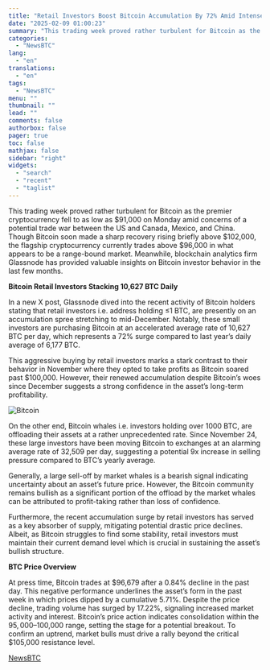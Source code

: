 ```yaml
---
title: "Retail Investors Boost Bitcoin Accumulation By 72% Amid Intense Whale Selling – Details"
date: "2025-02-09 01:00:23"
summary: "This trading week proved rather turbulent for Bitcoin as the premier cryptocurrency fell to as low as $91,000 on Monday amid concerns of a potential trade war between the US and Canada, Mexico, and China. Though Bitcoin soon made a sharp recovery rising briefly above $102,000, the flagship cryptocurrency currently..."
categories:
  - "NewsBTC"
lang:
  - "en"
translations:
  - "en"
tags:
  - "NewsBTC"
menu: ""
thumbnail: ""
lead: ""
comments: false
authorbox: false
pager: true
toc: false
mathjax: false
sidebar: "right"
widgets:
  - "search"
  - "recent"
  - "taglist"
---
```


This trading week proved rather turbulent for Bitcoin as the premier cryptocurrency fell to as low as $91,000 on Monday amid concerns of a potential trade war between the US and Canada, Mexico, and China. Though Bitcoin soon made a sharp recovery rising briefly above $102,000, the flagship cryptocurrency currently trades above $96,000 in what appears to be a range-bound market. Meanwhile, blockchain analytics firm Glassnode has provided valuable insights on Bitcoin investor behavior in the last few months.

****Bitcoin Retail Investors Stacking 10,627 BTC Daily****

In a new X post, Glassnode dived into the recent activity of Bitcoin holders stating that retail investors i.e. address holding ≤1 BTC, are presently on an accumulation spree stretching to mid-December. Notably, these small investors are purchasing Bitcoin at an accelerated average rate of 10,627 BTC per day, which represents a 72% surge compared to last year’s daily average of 6,177 BTC.

This aggressive buying by retail investors marks a stark contrast to their behavior in November where they opted to take profits as Bitcoin soared past $100,000. However, their renewed accumulation despite Bitcoin’s woes since December suggests a strong confidence in the asset’s long-term profitability.

![Bitcoin](https://s3.tradingview.com/news/image/newsbtc:cc03479f9094b-3c2bd900f5615dc6c10d3e0c74d1dcba-resized.jpeg)

On the other end, Bitcoin whales i.e. investors holding over 1000 BTC, are offloading their assets at a rather unprecedented rate. Since November 24, these large investors have been moving Bitcoin to exchanges at an alarming average rate of 32,509 per day, suggesting a potential 9x increase in selling pressure compared to BTC’s yearly average.

Generally, a large sell-off by market whales is a bearish signal indicating uncertainty about an asset’s future price. However, the Bitcoin community remains bullish as a significant portion of the offload by the market whales can be attributed to profit-taking rather than loss of confidence.

Furthermore, the recent accumulation surge by retail investors has served as a key absorber of supply, mitigating potential drastic price declines. Albeit, as Bitcoin struggles to find some stability, retail investors must maintain their current demand level which is crucial in sustaining the asset’s bullish structure.

****BTC Price Overview****

At press time, Bitcoin trades at $96,679 after a 0.84% decline in the past day. This negative performance underlines the asset’s form in the past week in which prices dipped by a cumulative 5.71%. Despite the price decline, trading volume has surged by 17.22%, signaling increased market activity and interest. Bitcoin’s price action indicates consolidation within the $95,000–$100,000 range, setting the stage for a potential breakout. To confirm an uptrend, market bulls must drive a rally beyond the critical $105,000 resistance level.

[NewsBTC](https://www.tradingview.com/news/newsbtc:cc03479f9094b:0-retail-investors-boost-bitcoin-accumulation-by-72-amid-intense-whale-selling-details/)
